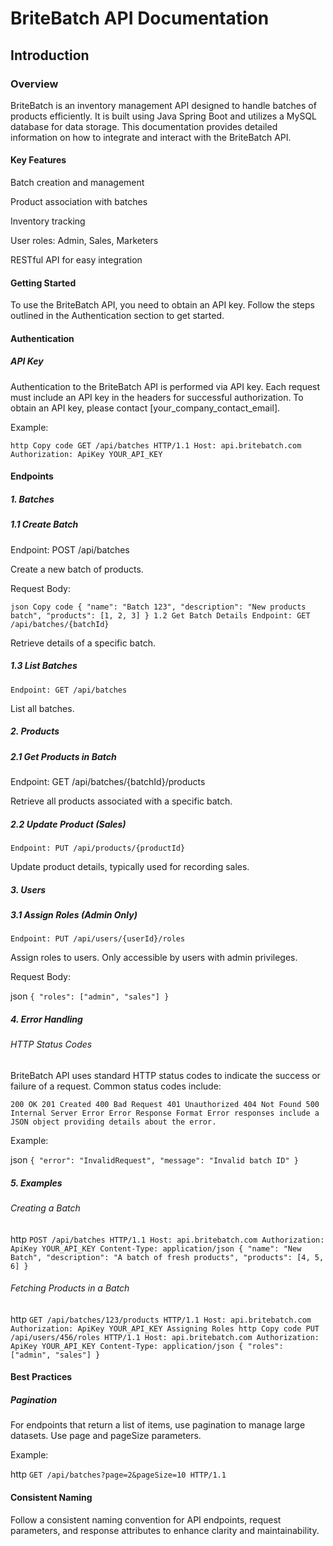 # BriteBatch API Documentation

## Introduction

### Overview

BriteBatch is an inventory management API designed to handle batches of products efficiently. It is built using Java Spring Boot and utilizes a MySQL database for data storage. This documentation provides detailed information on how to integrate and interact with the BriteBatch API.

#### Key Features

Batch creation and management

Product association with batches

Inventory tracking

User roles: Admin, Sales, Marketers

RESTful API for easy integration


#### Getting Started

To use the BriteBatch API, you need to obtain an API key. Follow the steps outlined in the Authentication section to get started.

#### Authentication

##### API Key

Authentication to the BriteBatch API is performed via API key. Each request must include an API key in the headers for successful authorization. To obtain an API key, please contact [your_company_contact_email].

Example:

`http
Copy code
GET /api/batches HTTP/1.1
Host: api.britebatch.com
Authorization: ApiKey YOUR_API_KEY`

#### Endpoints
##### 1. Batches

##### 1.1 Create Batch

Endpoint: POST /api/batches

Create a new batch of products.

Request Body:

`json
Copy code
{
  "name": "Batch 123",
  "description": "New products batch",
  "products": [1, 2, 3]
}
1.2 Get Batch Details
Endpoint: GET /api/batches/{batchId}`

Retrieve details of a specific batch.

##### 1.3 List Batches
`Endpoint: GET /api/batches`

List all batches.

##### 2. Products

##### 2.1 Get Products in Batch

Endpoint: GET /api/batches/{batchId}/products

Retrieve all products associated with a specific batch.

##### 2.2 Update Product (Sales)

`Endpoint: PUT /api/products/{productId}`

Update product details, typically used for recording sales.

##### 3. Users

##### 3.1 Assign Roles (Admin Only)

`Endpoint: PUT /api/users/{userId}/roles`

Assign roles to users. Only accessible by users with admin privileges.

Request Body:

json
`{
  "roles": ["admin", "sales"]
}`

##### 4. Error Handling

###### HTTP Status Codes

BriteBatch API uses standard HTTP status codes to indicate the success or failure of a request. Common status codes include:

`200 OK
201 Created
400 Bad Request
401 Unauthorized
404 Not Found
500 Internal Server Error
Error Response Format
Error responses include a JSON object providing details about the error.`

Example:

json
`{
  "error": "InvalidRequest",
  "message": "Invalid batch ID"
}`

##### 5. Examples

###### Creating a Batch

http
`POST /api/batches HTTP/1.1
Host: api.britebatch.com
Authorization: ApiKey YOUR_API_KEY
Content-Type: application/json
{
  "name": "New Batch",
  "description": "A batch of fresh products",
  "products": [4, 5, 6]
}`

###### Fetching Products in a Batch
http
`GET /api/batches/123/products HTTP/1.1
Host: api.britebatch.com
Authorization: ApiKey YOUR_API_KEY
Assigning Roles
http
Copy code
PUT /api/users/456/roles HTTP/1.1
Host: api.britebatch.com
Authorization: ApiKey YOUR_API_KEY
Content-Type: application/json
{
  "roles": ["admin", "sales"]
}`

#### Best Practices

##### Pagination

For endpoints that return a list of items, use pagination to manage large datasets. Use page and pageSize parameters.

Example:

http
`GET /api/batches?page=2&pageSize=10 HTTP/1.1`

#### Consistent Naming
Follow a consistent naming convention for API endpoints, request parameters, and response attributes to enhance clarity and maintainability.

